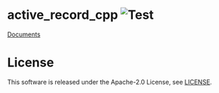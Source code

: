 # active_record_cpp ![Test](https://github.com/akisute514/active_record_cpp/actions/workflows/test.yml/badge.svg)

[Documents](https://akisute514.github.io/active_record_cpp/en)

# License
This software is released under the Apache-2.0 License, see [LICENSE](LICENSE).